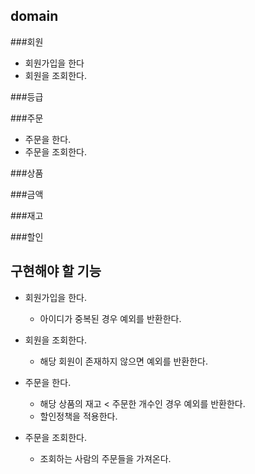 ## domain
###회원 
- 회원가입을 한다
- 회원을 조회한다.

###등급

###주문
- 주문을 한다.
- 주문을 조회한다.

###상품

###금액

###재고

###할인

## 구현해야 할 기능
- 회원가입을 한다.
  - 아이디가 중복된 경우 예외를 반환한다.
- 회원을 조회한다.
  - 해당 회원이 존재하지 않으면 예외를 반환한다.
- 주문을 한다.
  - 해당 상품의 재고 < 주문한 개수인 경우 예외를 반환한다.
  - 할인정책을 적용한다.
    
- 주문을 조회한다.
  - 조회하는 사람의 주문들을 가져온다.